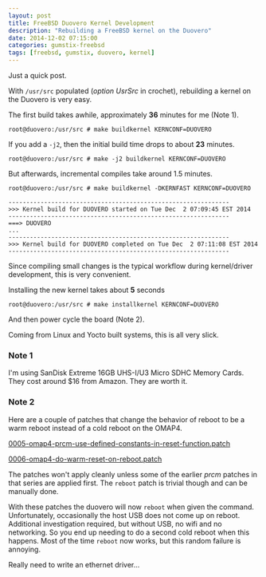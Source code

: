 ```yaml
---
layout: post
title: FreeBSD Duovero Kernel Development
description: "Rebuilding a FreeBSD kernel on the Duovero"
date: 2014-12-02 07:15:00
categories: gumstix-freebsd
tags: [freebsd, gumstix, duovero, kernel]
---
```


Just a quick post. 

With `/usr/src` populated (*option UsrSrc* in crochet), rebuilding a kernel on the Duovero is very easy.

The first build takes awhile, approximately **36** minutes for me (Note 1).

    root@duovero:/usr/src # make buildkernel KERNCONF=DUOVERO

If you add a `-j2`, then the initial build time drops to about **23** minutes.

    root@duovero:/usr/src # make -j2 buildkernel KERNCONF=DUOVERO

But afterwards, incremental compiles take around 1.5 minutes.

    root@duovero:/usr/src # make buildkernel -DKERNFAST KERNCONF=DUOVERO
    
    --------------------------------------------------------------
    >>> Kernel build for DUOVERO started on Tue Dec  2 07:09:45 EST 2014
    --------------------------------------------------------------
    ===> DUOVERO
    ...
    --------------------------------------------------------------
    >>> Kernel build for DUOVERO completed on Tue Dec  2 07:11:08 EST 2014
    --------------------------------------------------------------

Since compiling small changes is the typical workflow during kernel/driver development, this is very convenient.

Installing the new kernel takes about **5** seconds

    root@duovero:/usr/src # make installkernel KERNCONF=DUOVERO

And then power cycle the board (Note 2).

Coming from Linux and Yocto built systems, this is all very slick.

### Note 1

I'm using SanDisk Extreme 16GB UHS-I/U3 Micro SDHC Memory Cards. They cost around $16 from Amazon. They are worth it.


### Note 2
 
Here are a couple of patches that change the behavior of reboot to be a warm reboot instead of a cold reboot on the OMAP4.

[0005-omap4-prcm-use-defined-constants-in-reset-function.patch][prcm-use-constants-patch]

[0006-omap4-do-warm-reset-on-reboot.patch][reset-patch]


The patches won't apply cleanly unless some of the earlier *prcm* patches in that series are applied first. The `reboot` patch is trivial though and can be manually done.

With these patches the duovero will now `reboot` when given the command. Unfortunately, occasionally the host USB does not come up on reboot. Additional investigation required, but without USB, no wifi and no networking. So you end up needing to do a second cold reboot when this happens. Most of the time `reboot` now works, but this random failure is annoying. 

Really need to write an ethernet driver...

[prcm-use-constants-patch]: https://github.com/scottellis/duovero-freebsd/blob/master/patches/0005-omap4-prcm-use-defined-constants-in-reset-function.patch
[reset-patch]: https://github.com/scottellis/duovero-freebsd/blob/master/patches/0006-omap4-do-warm-reset-on-reboot.patch

